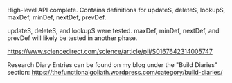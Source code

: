 High-level API complete. Contains definitions for updateS, deleteS, lookupS, maxDef, minDef, nextDef, prevDef. 

updateS, deleteS, and lookupS were tested. maxDef, minDef, nextDef, and prevDef will likely be tested in another phase. 

https://www.sciencedirect.com/science/article/pii/S0167642314005747

Research Diary Entries can be found on my blog under the "Build Diaries" section:
https://thefunctionalgoliath.wordpress.com/category/build-diaries/